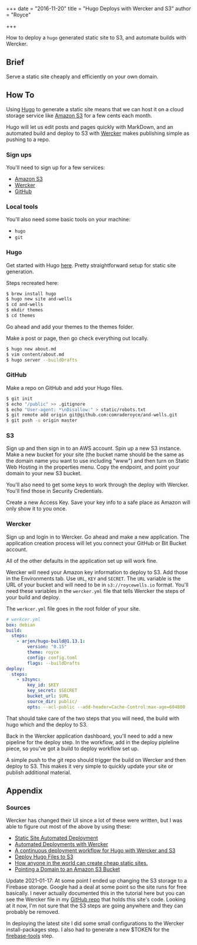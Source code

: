 +++
date = "2016-11-20"
title = "Hugo Deploys with Wercker and S3"
author = "Royce"

+++

How to deploy a ```hugo``` generated static site to S3, and automate builds with Wercker.

<!--more--> 

## Brief

Serve a static site cheaply and efficiently on your own domain. 

## How To

Using [Hugo](https://gohugo.io/) to generate a static site means that we can host it on a cloud storage service like [Amazon S3](https://aws.amazon.com/s3/) for a few cents each month. 

Hugo will let us edit posts and pages quickly with MarkDown, and an automated build and deploy to S3 with [Wercker](www.wercker.com) makes publishing simple as pushing to a repo.

### Sign ups

You'll need to sign up for a few services: 

- [Amazon S3](https://aws.amazon.com/s3/)
- [Wercker](http://www.wercker.com)
- [GitHub](http://github.com)

### Local tools

You'll also need some basic tools on your machine: 

- `hugo`
- `git`

### Hugo

Get started with Hugo [here](https://gohugo.io/tutorials/automated-deployments/). Pretty straightforward setup for static site generation.

Steps recreated here: 

```bash
$ brew install hugo
$ hugo new site and-wells
$ cd and-wells
$ mkdir themes
$ cd themes
```

Go ahead and add your themes to the themes folder.

Make a post or page, then go check everything out locally. 

```bash
$ hugo new about.md
$ vim content/about.md
$ hugo server --buildDrafts
```

### GitHub

Make a repo on GitHub and add your Hugo files.

```bash
$ git init
$ echo "/public" >> .gitignore 
$ echo "User-agent: *\nDisallow:" > static/robots.txt
$ git remote add origin git@github.com:comraderoyce/and-wells.git
$ git push -u origin master
```

### S3

Sign up and then sign in to an AWS account. Spin up a new S3 instance. Make a new bucket for your site (the bucket name should be the same as the domain name you want to use including "www") and then turn on Static Web Hosting in the properties menu. Copy the endpoint, and point your domain to your new S3 bucket. 

You'll also need to get some keys to work through the deploy with Wercker. You'll find those in Security Credentials. 

Create a new Access Key. Save your key info to a safe place as Amazon will only show it to you once. 


### Wercker

Sign up and login in to Wercker. Go ahead and make a new application. The application creation process will let you connect your GitHub or Bit Bucket account. 

All of the other defaults in the application set up will work fine. 

Wercker will need your Amazon key information to deploy to S3. Add those in the Environments tab. Use `URL`, `KEY` and `SECRET`. The `URL` variable is the URL  of your bucket and will need to be in `s3://roycewells.io` format. You'll need these variables in the `wercker.yml` file that tells Wercker the steps of your build and deploy. 

The `werkcer.yml` file goes in the root folder of your site. 

```yml
# werkcer.yml
box: debian
build:
  steps:
    - arjen/hugo-build@1.13.1:
        version: "0.15"
        theme: royce
        config: config.toml
        flags: --buildDrafts
deploy:
  steps:
    - s3sync:
        key_id: $KEY
        key_secret: $SECRET
        bucket_url: $URL
        source_dir: public/
        opts: --acl-public --add-header=Cache-Control:max-age=604800
```

That should take care of the two steps that you will need, the build with hugo which and the deploy to S3. 

Back in the Wercker application dashboard, you'll need to add a new pipeline for the deploy step. In the workflow, add in the deploy pipleline piece, so you've got a build to deploy workflow set up. 

A simple push to the git repo should trigger the build on Wercker and then deploy to S3. This makes it very simple to quickly update your site or publish additional material. 

## Appendix

### Sources 

Wercker has changed their UI since a lot of these were written, but I was able to figure out most of the above by using these: 

- [Static Site Automated Deployment](https://samaxes.com/2016/02/static-site-automated-deployment/)
- [Automated Deployments with Wercker](https://gohugo.io/tutorials/automated-deployments/)
- [A continuous deployment workflow for Hugo with Wercker and S3](http://danbahrami.io/articles/wercker-s3-workflow-hugo-deploy/)
- [Deploy Hugo Files to S3](https://lustforge.com/2016/02/28/deploy-hugo-files-to-s3/)
- [How anyone in the world can create cheap static sites.](http://katsenblog.com/post/85144002449/how-anyone-in-the-world-can-create-cheap-static)
- [Pointing a Domain to an Amazon S3 Bucket](http://steveliles.github.io/pointing_a_domain_name_to_an_amazon_s3_bucket.html)

Update 2021-01-17: At some point I ended up changing the S3 storage to a Firebase storage. Google had a deal at some point so the site runs for free basically. I never actually documented this in the tutorial here but you can see the Wercker file in my [GitHub repo](https://github.com/comraderoyce/and-wells/blob/master/wercker.yml) that holds this site's code. Looking at it now, I'm not sure that the S3 steps are going anywhere and they can probably be removed. 

In deploying the latest site I did some small configurations to the Wercker install-packages step. I also had to generate a new $TOKEN for the [firebase-tools](https://firebase.google.com/docs/cli) step. 